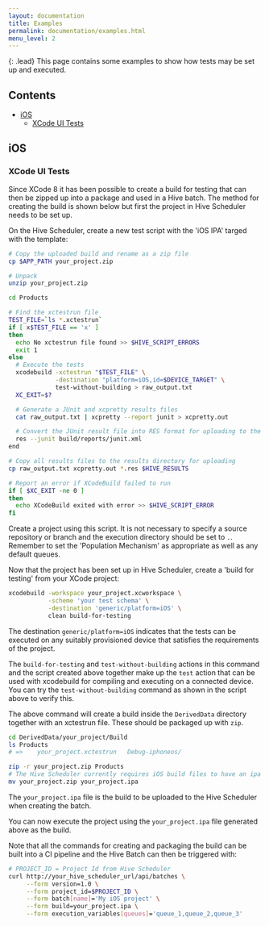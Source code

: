 ```yaml
---
layout: documentation
title: Examples
permalink: documentation/examples.html
menu_level: 2
---
```


{: .lead}
This page contains some examples to show how tests may be set up and executed.

## Contents
* [iOS](#ios)
  * [XCode UI Tests](#xcode-ui-tests)

## iOS

### XCode UI Tests

Since XCode 8 it has been possible to create a build for testing that can then be zipped up into a package and used in a Hive batch. The method for creating the build is shown below but first the project in Hive Scheduler needs to be set up.

On the Hive Scheduler, create a new test script with the 'iOS IPA' targed with the template:

```bash
# Copy the uploaded build and rename as a zip file
cp $APP_PATH your_project.zip

# Unpack
unzip your_project.zip

cd Products

# Find the xctestrun file
TEST_FILE=`ls *.xctestrun`
if [ x$TEST_FILE == 'x' ]
then
  echo No xctestrun file found >> $HIVE_SCRIPT_ERRORS
  exit 1
else
  # Execute the tests
  xcodebuild -xctestrun "$TEST_FILE" \
             -destination "platform=iOS,id=$DEVICE_TARGET" \
             test-without-building > raw_output.txt
  XC_EXIT=$?

  # Generate a JUnit and xcpretty results files
  cat raw_output.txt | xcpretty --report junit > xcpretty.out

  # Convert the JUnit result file into RES format for uploading to the Hive
  res --junit build/reports/junit.xml
end

# Copy all results files to the results directory for uploading
cp raw_output.txt xcpretty.out *.res $HIVE_RESULTS

# Report an error if XCodeBuild failed to run
if [ $XC_EXIT -ne 0 ]
then
  echo XCodeBuild exited with error >> $HIVE_SCRIPT_ERROR
fi
```

Create a project using this script. It is not necessary to specify a source repository or branch and the execution directory should be set to `.`. Remember to set the 'Population Mechanism' as appropriate as well as any default queues.

Now that the project has been set up in Hive Scheduler, create a 'build for testing' from your XCode project:

```bash
xcodebuild -workspace your_project.xcworkspace \
           -scheme 'your test schema' \
           -destination 'generic/platform=iOS' \
           clean build-for-testing
```

The destination `generic/platform=iOS` indicates that the tests can be executed on any suitably provisioned device that satisfies the requirements of the project.

The `build-for-testing` and `test-without-building` actions in this command and the script created above together make up the `test` action that can be used with xcodebuild for compiling and executing on a connected device. You can try the `test-without-building` command as shown in the script above to verify this.

The above command will create a build inside the `DerivedData` directory together with an xctestrun file. These should be packaged up with `zip`.

```bash
cd DerivedData/your_project/Build
ls Products
# =>    your_project.xctestrun   Debug-iphoneos/

zip -r your_project.zip Products
# The Hive Scheduler currently requires iOS build files to have an ipa extension
mv your_project.zip your_project.ipa
```

The `your_project.ipa` file is the build to be uploaded to the Hive Scheduler when creating the batch.


You can now execute the project using the `your_project.ipa` file generated above as the build.

Note that all the commands for creating and packaging the build can be built into a CI pipeline and the Hive Batch can then be triggered with:

```bash
# PROJECT_ID = Project Id from Hive Scheduler
curl http://your_hive_scheduler_url/api/batches \
     --form version=1.0 \
     --form project_id=$PROJECT_ID \
     --form batch[name]='My iOS project' \
     --form build=your_project.ipa \
     --form execution_variables[queues]='queue_1,queue_2,queue_3'
```

